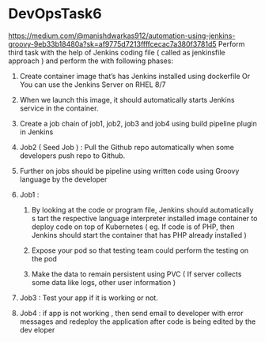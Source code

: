 # DevOpsTask6
https://medium.com/@manishdwarkas912/automation-using-jenkins-groovy-9eb33b18480a?sk=af9775d7213ffffcecac7a380f3781d5
Perform third task with the help of Jenkins coding file ( called as jenkinsfile approach ) and perform the with following phases:

1. Create container image that’s has Jenkins installed  using dockerfile  Or You can use the Jenkins Server on RHEL 8/7

2.  When we launch this image, it should automatically starts Jenkins service in the container.

3.  Create a job chain of job1, job2, job3 and  job4 using build pipeline plugin in Jenkins 

4.  Job2 ( Seed Job ) : Pull  the Github repo automatically when some developers push repo to Github.

5. Further on jobs should be pipeline using written code  using Groovy language by the developer

6. Job1 :  
    1. By looking at the code or program file, Jenkins should automatically s
    tart the respective language interpreter installed image container to deploy code on top of Kubernetes ( eg. If code is of  PHP, then Jenkins should start the container that has PHP already installed )


    2.  Expose your pod so that testing team could perform the testing on the pod
    
    3. Make the data to remain persistent using PVC ( If server collects some data like logs, other user information )

7.  Job3 : Test your app if it  is working or not.

8.  Job4 : if app is not working , then send email to developer with error messages and redeploy the application after code is being edited by the dev
eloper



